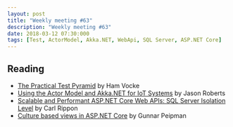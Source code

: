 ```yaml
---
layout: post
title: "Weekly meeting #63"
description: "Weekly meeting #63"
date: 2018-03-12 07:30:000
tags: [Test, ActorModel, Akka.NET, WebApi, SQL Server, ASP.NET Core]
--- 
```


## Reading

* [The Practical Test Pyramid](https://martinfowler.com/articles/practical-test-pyramid.html) by Ham Vocke
* [Using the Actor Model and Akka.NET for IoT Systems](http://dontcodetired.com/blog/post/Using-the-Actor-Model-and-AkkaNET-for-IoT-Systems) by Jason Roberts
* [Scalable and Performant ASP.NET Core Web APIs: SQL Server Isolation Level](https://www.carlrippon.com/scalable-and-performant-asp-net-core-web-apis-sql-server-isolation-level/) by Carl Rippon
* [Culture based views in ASP.NET Core](http://gunnarpeipman.com/2018/02/culture-based-views/) by Gunnar Peipman
